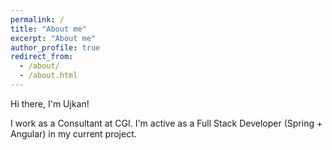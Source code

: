 ```yaml
---
permalink: /
title: "About me"
excerpt: "About me"
author_profile: true
redirect_from: 
  - /about/
  - /about.html
---
```

Hi there, I'm Ujkan!

I work as a Consultant at CGI. I'm active as a Full Stack Developer (Spring + Angular) in my current project.
